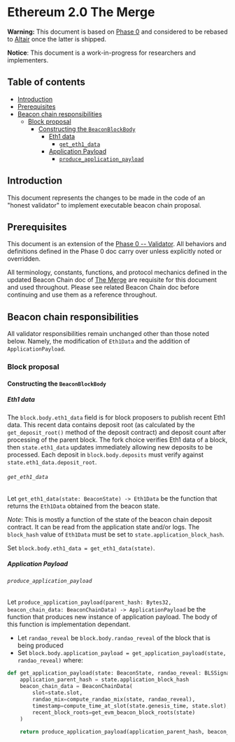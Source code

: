 # Ethereum 2.0 The Merge

**Warning:** This document is based on [Phase 0](../phase0/validator.md) and considered to be rebased to [Altair](../altair/validator.md) once the latter is shipped.

**Notice**: This document is a work-in-progress for researchers and implementers.

## Table of contents

<!-- TOC -->
<!-- START doctoc generated TOC please keep comment here to allow auto update -->
<!-- DON'T EDIT THIS SECTION, INSTEAD RE-RUN doctoc TO UPDATE -->

- [Introduction](#introduction)
- [Prerequisites](#prerequisites)
- [Beacon chain responsibilities](#beacon-chain-responsibilities)
  - [Block proposal](#block-proposal)
    - [Constructing the `BeaconBlockBody`](#constructing-the-beaconblockbody)
      - [Eth1 data](#eth1-data)
        - [`get_eth1_data`](#get_eth1_data)
      - [Application Payload](#application-payload)
        - [`produce_application_payload`](#produce_application_payload)

<!-- END doctoc generated TOC please keep comment here to allow auto update -->
<!-- /TOC -->

## Introduction

This document represents the changes to be made in the code of an "honest validator" to implement executable beacon chain proposal.

## Prerequisites

This document is an extension of the [Phase 0 -- Validator](../phase0/validator.md). All behaviors and definitions defined in the Phase 0 doc carry over unless explicitly noted or overridden.

All terminology, constants, functions, and protocol mechanics defined in the updated Beacon Chain doc of [The Merge](./beacon-chain.md) are requisite for this document and used throughout. Please see related Beacon Chain doc before continuing and use them as a reference throughout.

## Beacon chain responsibilities

All validator responsibilities remain unchanged other than those noted below. Namely, the modification of `Eth1Data` and the addition of `ApplicationPayload`.

### Block proposal

#### Constructing the `BeaconBlockBody`

##### Eth1 data

The `block.body.eth1_data` field is for block proposers to publish recent Eth1 data. This recent data contains deposit root (as calculated by the `get_deposit_root()` method of the deposit contract) and deposit count after processing of the parent block. The fork choice verifies Eth1 data of a block, then `state.eth1_data` updates immediately allowing new deposits to be processed. Each deposit in `block.body.deposits` must verify against `state.eth1_data.deposit_root`.

###### `get_eth1_data`

Let `get_eth1_data(state: BeaconState) -> Eth1Data` be the function that returns the `Eth1Data` obtained from the beacon state.

*Note*: This is mostly a function of the state of the beacon chain deposit contract. It can be read from the application state and/or logs. The `block_hash` value of `Eth1Data` must be set to `state.application_block_hash`.

Set `block.body.eth1_data = get_eth1_data(state)`.


##### Application Payload

###### `produce_application_payload`

Let `produce_application_payload(parent_hash: Bytes32, beacon_chain_data: BeaconChainData) -> ApplicationPayload` be the function that produces new instance of application payload.
The body of this function is implementation dependant.

* Let `randao_reveal` be `block.body.randao_reveal` of the block that is being produced
* Set `block.body.application_payload = get_application_payload(state, randao_reveal)` where:

```python
def get_application_payload(state: BeaconState, randao_reveal: BLSSignature) -> ApplicationPayload:   
    application_parent_hash = state.application_block_hash
    beacon_chain_data = BeaconChainData(
        slot=state.slot,
        randao_mix=compute_randao_mix(state, randao_reveal),
        timestamp=compute_time_at_slot(state.genesis_time, state.slot),
        recent_block_roots=get_evm_beacon_block_roots(state) 
    )
    
    return produce_application_payload(application_parent_hash, beacon_chain_data)
```
